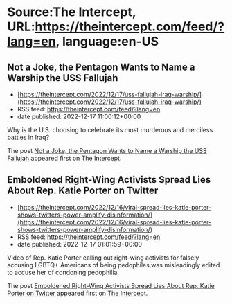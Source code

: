 # Source:The Intercept, URL:https://theintercept.com/feed/?lang=en, language:en-US

## Not a Joke, the Pentagon Wants to Name a Warship the USS Fallujah
 - [https://theintercept.com/2022/12/17/uss-fallujah-iraq-warship/](https://theintercept.com/2022/12/17/uss-fallujah-iraq-warship/)
 - RSS feed: https://theintercept.com/feed/?lang=en
 - date published: 2022-12-17 11:00:12+00:00

<p>Why is the U.S. choosing to celebrate its most murderous and merciless battles in Iraq?</p>
<p>The post <a href="https://theintercept.com/2022/12/17/uss-fallujah-iraq-warship/" rel="nofollow">Not a Joke, the Pentagon Wants to Name a Warship the USS Fallujah</a> appeared first on <a href="https://theintercept.com" rel="nofollow">The Intercept</a>.</p>

## Emboldened Right-Wing Activists Spread Lies About Rep. Katie Porter on Twitter
 - [https://theintercept.com/2022/12/16/viral-spread-lies-katie-porter-shows-twitters-power-amplify-disinformation/](https://theintercept.com/2022/12/16/viral-spread-lies-katie-porter-shows-twitters-power-amplify-disinformation/)
 - RSS feed: https://theintercept.com/feed/?lang=en
 - date published: 2022-12-17 01:01:59+00:00

<p>Video of Rep. Katie Porter calling out right-wing activists for falsely accusing LGBTQ+ Americans of being pedophiles was misleadingly edited to accuse her of condoning pedophilia.</p>
<p>The post <a href="https://theintercept.com/2022/12/16/viral-spread-lies-katie-porter-shows-twitters-power-amplify-disinformation/" rel="nofollow">Emboldened Right-Wing Activists Spread Lies About Rep. Katie Porter on Twitter</a> appeared first on <a href="https://theintercept.com" rel="nofollow">The Intercept</a>.</p>

